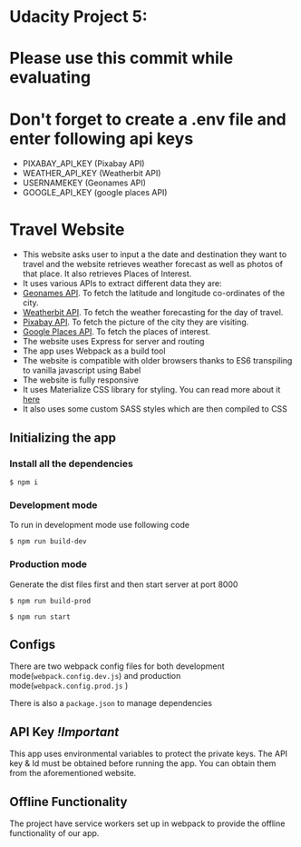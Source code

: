 # Udacity Project 5:

# Please use this commit while evaluating

# Don't forget to create a .env file and enter following api keys

- PIXABAY_API_KEY (Pixabay API)
- WEATHER_API_KEY (Weatherbit API)
- USERNAMEKEY (Geonames API)
- GOOGLE_API_KEY (google places API)

# Travel Website

- This website asks user to input a the date and destination they want to travel and the website retrieves weather forecast as well as photos of that place. It also retrieves Places of Interest.
- It uses various APIs to extract different data they are:
- [Geonames API](http://www.geonames.org/export/web-services.html). To fetch the latitude and longitude co-ordinates of the city.
- [Weatherbit API](https://www.weatherbit.io/account/create). To fetch the weather forecasting for the day of travel.
- [Pixabay API](https://pixabay.com/api/docs/). To fetch the picture of the city they are visiting.
- [Google Places API](https://developers.google.com/places/web-service/search). To fetch the places of interest.
- The website uses Express for server and routing
- The app uses Webpack as a build tool
- The website is compatible with older browsers thanks to ES6 transpiling to vanilla javascript using Babel
- The website is fully responsive
- It uses Materialize CSS library for styling. You can read more about it [here](https://materializecss.com/getting-started.html)
- It also uses some custom SASS styles which are then compiled to CSS

## Initializing the app

### Install all the dependencies

`$ npm i`

### Development mode

To run in development mode use following code

`$ npm run build-dev`

### Production mode

Generate the dist files first and then start server at port 8000

`$ npm run build-prod`

`$ npm run start`

## Configs

There are two webpack config files for both development mode(`webpack.config.dev.js`) and production mode(`webpack.config.prod.js` )

There is also a `package.json` to manage dependencies

## API Key _!Important_

This app uses environmental variables to protect the private keys. The API key & Id must be obtained before running the app. You can obtain them from the aforementioned website.

## Offline Functionality

The project have service workers set up in webpack to provide the offline functionality of our app.
